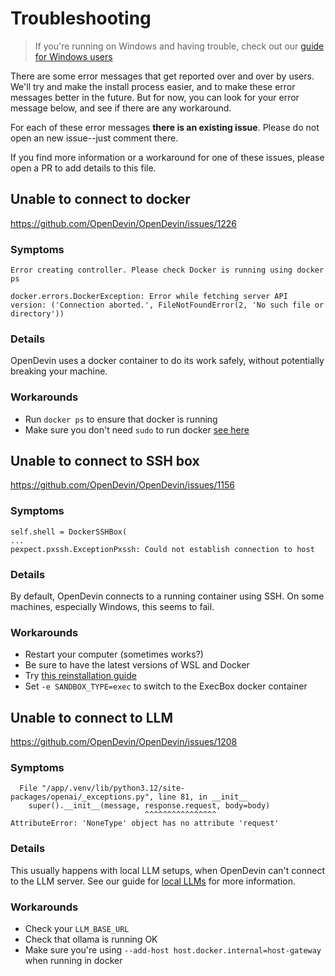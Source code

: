 # Troubleshooting

> If you're running on Windows and having trouble, check out our [guide for Windows users](./Windows.md)

There are some error messages that get reported over and over by users.
We'll try and make the install process easier, and to make these error messages
better in the future. But for now, you can look for your error message below,
and see if there are any workaround.

For each of these error messages **there is an existing issue**. Please do not
open an new issue--just comment there.

If you find more information or a workaround for one of these issues, please
open a PR to add details to this file.

## Unable to connect to docker
https://github.com/OpenDevin/OpenDevin/issues/1226

### Symptoms
```
Error creating controller. Please check Docker is running using docker ps
```
```
docker.errors.DockerException: Error while fetching server API version: ('Connection aborted.', FileNotFoundError(2, 'No such file or directory'))
```

### Details
OpenDevin uses a docker container to do its work safely, without potentially breaking your machine.

### Workarounds
* Run `docker ps` to ensure that docker is running
* Make sure you don't need `sudo` to run docker [see here](https://www.baeldung.com/linux/docker-run-without-sudo)


## Unable to connect to SSH box
https://github.com/OpenDevin/OpenDevin/issues/1156

### Symptoms
```
self.shell = DockerSSHBox(
...
pexpect.pxssh.ExceptionPxssh: Could not establish connection to host
```

### Details
By default, OpenDevin connects to a running container using SSH. On some machines,
especially Windows, this seems to fail.

### Workarounds
* Restart your computer (sometimes works?)
* Be sure to have the latest versions of WSL and Docker
* Try [this reinstallation guide](https://github.com/OpenDevin/OpenDevin/issues/1156#issuecomment-2064549427)
* Set `-e SANDBOX_TYPE=exec` to switch to the ExecBox docker container

## Unable to connect to LLM
https://github.com/OpenDevin/OpenDevin/issues/1208

### Symptoms
```
  File "/app/.venv/lib/python3.12/site-packages/openai/_exceptions.py", line 81, in __init__
    super().__init__(message, response.request, body=body)
                              ^^^^^^^^^^^^^^^^
AttributeError: 'NoneType' object has no attribute 'request'
```

### Details
This usually happens with local LLM setups, when OpenDevin can't connect to the LLM server.
See our guide for [local LLMs](./LocalLLMs.md) for more information.

### Workarounds
* Check your `LLM_BASE_URL`
* Check that ollama is running OK
* Make sure you're using `--add-host host.docker.internal=host-gateway` when running in docker
